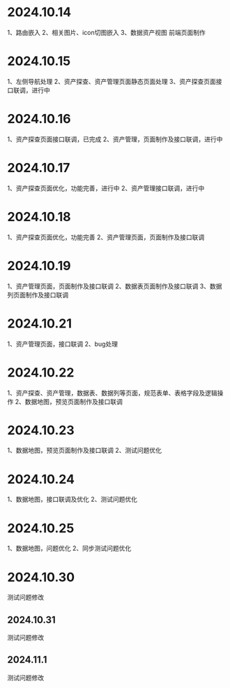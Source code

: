 # 2024.10.14
1、路由嵌入
2、相关图片、icon切图嵌入
3、数据资产视图 前端页面制作
# 2024.10.15
1、左侧导航处理
2、资产探查、资产管理页面静态页面处理
3、资产探查页面接口联调，进行中
# 2024.10.16
1、资产探查页面接口联调，已完成
2、资产管理，页面制作及接口联调，进行中
# 2024.10.17
1、资产探查页面优化，功能完善，进行中
2、资产管理接口联调，进行中
# 2024.10.18
1、资产探查页面优化，功能完善
2、资产管理页面，页面制作及接口联调
# 2024.10.19
1、资产管理页面，页面制作及接口联调
2、数据表页面制作及接口联调
3、数据列页面制作及接口联调
# 2024.10.21
1、资产管理页面，接口联调
2、bug处理
# 2024.10.22
1、资产探查、资产管理，数据表、数据列等页面，规范表单、表格字段及逻辑操作
2、数据地图，预览页面制作及接口联调
# 2024.10.23
1、数据地图，预览页面制作及接口联调
2、测试问题优化
# 2024.10.24
1、数据地图，接口联调及优化
2、测试问题优化
# 2024.10.25
1、数据地图，问题优化
2、同步测试问题优化
# 2024.10.30
测试问题修改
## 2024.10.31
测试问题修改
## 2024.11.1
测试问题修改
